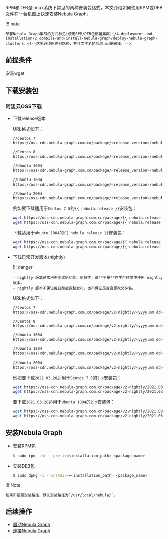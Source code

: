 RPM和DEB是Linux系统下常见的两种安装包格式，本文介绍如何使用RPM或DEB文件在一台机器上快速安装Nebula Graph。

!!! note

    部署Nebula Graph集群的方式参见[使用RPM/DEB包部署集群](/4.deployment-and-installation/2.compile-and-install-nebula-graph/deploy-nebula-graph-cluster)。<!--这里必须用绝对路径，并且文件名的后缀.md要删掉。-->

## 前提条件

安装wget

## 下载安装包

### 阿里云OSS下载

- 下载release版本

    URL格式如下：

    ```bash
    //Centos 7
    https://oss-cdn.nebula-graph.com.cn/package/<release_version>/nebula-graph-<release_version>.el7.x86_64.rpm

    //Centos 8
    https://oss-cdn.nebula-graph.com.cn/package/<release_version>/nebula-graph-<release_version>.el8.x86_64.rpm

    //Ubuntu 1604
    https://oss-cdn.nebula-graph.com.cn/package/<release_version>/nebula-graph-<release_version>.ubuntu1604.amd64.deb

    //Ubuntu 1804
    https://oss-cdn.nebula-graph.com.cn/package/<release_version>/nebula-graph-<release_version>.ubuntu1804.amd64.deb

    //Ubuntu 2004
    https://oss-cdn.nebula-graph.com.cn/package/<release_version>/nebula-graph-<release_version>.ubuntu2004.amd64.deb
    ```

    例如要下载适用于`Centos 7.5`的`{{ nebula.release }}`安装包：

    ```bash
    wget https://oss-cdn.nebula-graph.com.cn/package/{{ nebula.release }}/nebula-graph-{{ nebula.release }}.el7.x86_64.rpm
    wget https://oss-cdn.nebula-graph.com.cn/package/{{ nebula.release }}/nebula-graph-{{ nebula.release }}.el7.x86_64.rpm.sha256sum.txt
    ```

    下载适用于`ubuntu 1804`的`{{ nebula.release }}`安装包：
    ```bash
    wget https://oss-cdn.nebula-graph.com.cn/package/{{ nebula.release }}/nebula-graph-{{ nebula.release }}.ubuntu1804.amd64.deb
    wget https://oss-cdn.nebula-graph.com.cn/package/{{ nebula.release }}/nebula-graph-{{ nebula.release }}.ubuntu1804.amd64.deb.sha256sum.txt
    ```

- 下载日常开发版本(nightly)

  !!! danger
  
      - nightly 版本通常用于测试新功能、新特性，请**不要**在生产环境中使用 nightly 版本。
      - nightly 版本不保证每日都能完整发布，也不保证是否会更改文件名。

    URL格式如下：

    ```bash
    //Centos 7
    https://oss-cdn.nebula-graph.com.cn/package/v2-nightly/<yyyy.mm.dd>/nebula-graph-<yyyy.mm.dd>-nightly.el7.x86_64.rpm

    //Centos 8
    https://oss-cdn.nebula-graph.com.cn/package/v2-nightly/<yyyy.mm.dd>/nebula-graph-<yyyy.mm.dd>-nightly.el8.x86_64.rpm

    //Ubuntu 1604
    https://oss-cdn.nebula-graph.com.cn/package/v2-nightly/<yyyy.mm.dd>/nebula-graph-<yyyy.mm.dd>-nightly.ubuntu1604.amd64.deb

    //Ubuntu 1804
    https://oss-cdn.nebula-graph.com.cn/package/v2-nightly/<yyyy.mm.dd>/nebula-graph-<yyyy.mm.dd>-nightly.ubuntu1804.amd64.deb

    //Ubuntu 2004
    https://oss-cdn.nebula-graph.com.cn/package/v2-nightly/<yyyy.mm.dd>/nebula-graph-<yyyy.mm.dd>-nightly.ubuntu2004.amd64.deb
    ```

    例如要下载`2021.03.28`适用于`Centos 7.5`的`2.x`安装包：

    ```bash
    wget https://oss-cdn.nebula-graph.com.cn/package/v2-nightly/2021.03.28/nebula-graph-2021.03.28-nightly.el7.x86_64.rpm
    wget https://oss-cdn.nebula-graph.com.cn/package/v2-nightly/2021.03.28/nebula-graph-2021.03.28-nightly.el7.x86_64.rpm.sha256sum.txt
    ```

    要下载`2021.03.28`适用于`Ubuntu 1804`的`2.x`安装包：
    ```bash
    wget https://oss-cdn.nebula-graph.com.cn/package/v2-nightly/2021.03.28/nebula-graph-2021.03.28-nightly.ubuntu1804.amd64.deb
    wget https://oss-cdn.nebula-graph.com.cn/package/v2-nightly/2021.03.28/nebula-graph-2021.03.28-nightly.ubuntu1804.amd64.deb.sha256sum.txt
    ```

<!--
### GitHub下载

- 下载release版本

   + 登录[Nebula Graph Releases](https://github.com/vesoft-inc/nebula/releases)页面，确认需要的版本，单击**Assets**。

   ![Select a Nebula Graph release version](https://github.com/vesoft-inc/nebula-docs/raw/master/docs-2.0/figs/4.deployment-and-installation/2.complie-and-install-nebula-graph/2.install-nebula-graph-by-rpm-or-deb/releases-page.png?raw=true)

   + 在**Assets**区域找到机器运行所需的安装包，下载文件到机器上。

- 下载nightly版本

    >**禁止**：nightly版本通常用于测试新功能、新特性，请**不要**在生产环境中使用nightly版本。

   + 登录[Nebula Graph package](https://github.com/vesoft-inc/nebula/actions/workflows/package.yaml)页面，单击顶部最新的**package**。

   ![Select a Nebula Graph nightly version](https://github.com/vesoft-inc/nebula-docs/raw/master/docs-2.0/figs/4.deployment-and-installation/2.complie-and-install-nebula-graph/2.install-nebula-graph-by-rpm-or-deb/nightly-page.png?raw=true)

   + 在**Artifacts**区域找到机器运行所需的安装包，下载文件到机器上。
-->

## 安装Nebula Graph

- 安装RPM包

    ```bash
    $ sudo rpm -ivh --prefix=<installation_path> <package_name>
    ```

- 安装DEB包

    ```bash
    $ sudo dpkg -i --instdir==<installation_path> <package_name>
    ```

!!! Note

    如果不设置安装路径，默认安装路径为`/usr/local/nebula/`。

## 后续操作

- [启动Nebula Graph](/2.5.0/2.quick-start/5.start-stop-service)<!--这里必须用绝对路径，并且文件名的后缀.md要删掉。-->
- [连接Nebula Graph](/2.5.0/2.quick-start/3.connect-to-nebula-graph)<!--这里必须用绝对路径，并且文件名的后缀.md要删掉。-->
